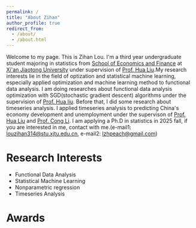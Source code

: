 ```yaml
---
permalink: /
title: "About Zihan"
author_profile: true
redirect_from: 
  - /about/
  - /about.html
---
```


Welcome to my page. This is Zihan Lou. I'm a third year undergraduate student majoring in statistics from [School of Economics and Finance](http://sef.xjtu.edu.cn) at [Xi'an Jiaotong University](http://www.xjtu.edu.cn) under supervision of [Prof. Hua Liu](http://sef.xjtu.edu.cn/info/1086/18129.htm).My research interests lie in the field of optization and statistical machine learning, especially applied optimization and machine learning method to functional data analysis. I am doing researches about functional data analysis optimization with SGD(stochastic gradient descent) algorithms under the supervision of [Prof. Hua liu](http://sef.xjtu.edu.cn/info/1086/18129.htm). Before that, I did some research about timeseries analysis. I applied timeseries analysis to predicting China's economy development and unemployment under the supervison of [Prof. Hua Liu](http://sef.xjtu.edu.cn/info/1086/18129.htm) and [Prof. Cong Li](http://sef.xjtu.edu.cn/info/1086/9392.htm).
I am applying a Ph.D in statistics in 2025 fall, if you are interested in me, contact with me.(e-mail1: louzihan314@stu.xjtu.edu.cn, e-mail2: lzhpeach@gmail.com)



Research Interests
======
* Functional Data Analysis
* Statistical Machine Learning
* Nonparametric regression
* Timeseries Analysis

Awards
======

